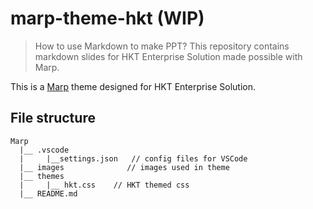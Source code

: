 # marp-theme-hkt (WIP)

> How to use Markdown to make PPT? This repository contains markdown slides for HKT Enterprise Solution made possible with Marp.

This is a [Marp](https://github.com/marp-team/marp) theme designed for HKT Enterprise Solution.

## File structure

```plain text
Marp
  |__ .vscode
  |     |__settings.json   // config files for VSCode
  |__ images              // images used in theme
  |__ themes
  |     |__ hkt.css    // HKT themed css
  |__ README.md
```
